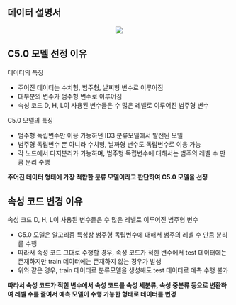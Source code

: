 데이터 설명서
-------------
<p align="center"> <img src = https://user-images.githubusercontent.com/62368250/151518033-0ecbf395-821f-46c5-aedf-372c5465e776.png>

C5.0 모델 선정 이유
-------------
데이터의 특징
* 주어진 데이터는 수치형, 범주형, 날찌형 변수로 이루어짐
* 대부분의 변수가 범주형 변수로 이루어짐
* 속성 코드 D, H, L이 사용된 변수들은 수 많은 레벨로 이루어진 범주형 변수

C5.0 모델의 특징
* 범주형 독립변수만 이용 가능하던 ID3 분류모델에서 발전된 모델
* 범주형 독립변수 뿐 아니라 수치형, 날짜형 변수도 독립변수로 이용 가능
* 각 노드에서 다지분리가 가능하며, 범주형 독립변수에 대해서는 범주의 레벨 수 만큼 분리 수행
  
**주어진 데이터 형태에 가장 적합한 분류 모델이라고 판단하여 C5.0 모델을 선정**


속성 코드 변경 이유
--------------
속성 코드 D, H, L이 사용된 변수들은 수 많은 레벨로 이루어진 범주형 변수
* C5.0 모델은  알고리즘 특성상 범주형 독립변수에 대해서 범주의 레벨 수 만큼 분리를 수행
* 따라서 속성 코드 그대로 수행할 경우, 속성 코드가 적힌 변수에서 test 데이터에는 존재하지만 train 데이터에는 존재하지 않는 경우가 발생
* 위와 같은 경우, train 데이터로 분류모델을 생성해도 test 데이터로 예측 수행 불가

**따라서 속성 코드가 적힌 변수에서 속성 코드를 속성 세분류, 속성 중분류 등으로 변환하여 레벨 수를 줄여서 예측 모델이 수행 가능한 형태로 데이터를 변경**
  
